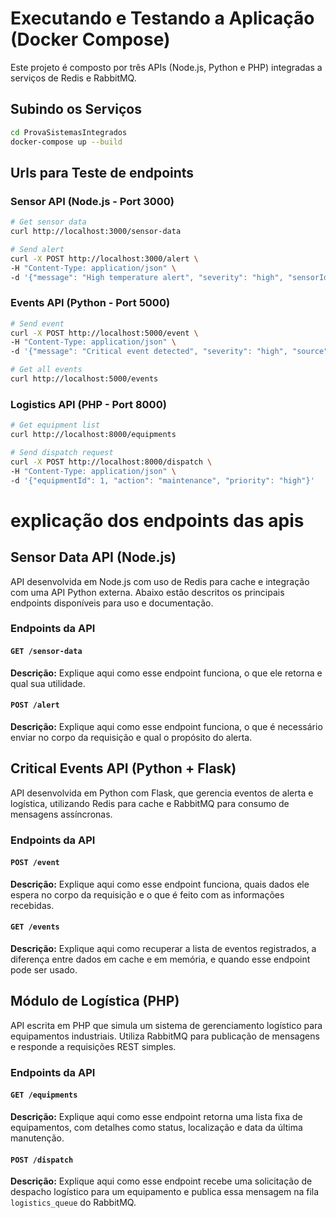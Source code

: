 # Executando e Testando a Aplicação (Docker Compose)

Este projeto é composto por três APIs (Node.js, Python e PHP) integradas a serviços de Redis e RabbitMQ.

## Subindo os Serviços

```bash
cd ProvaSistemasIntegrados
docker-compose up --build
```

## Urls para Teste de endpoints 

### Sensor API (Node.js - Port 3000)

```bash
# Get sensor data
curl http://localhost:3000/sensor-data

# Send alert
curl -X POST http://localhost:3000/alert \
-H "Content-Type: application/json" \
-d '{"message": "High temperature alert", "severity": "high", "sensorId": "SENSOR_1"}'
```

### Events API (Python - Port 5000)

```bash
# Send event
curl -X POST http://localhost:5000/event \
-H "Content-Type: application/json" \
-d '{"message": "Critical event detected", "severity": "high", "source": "test"}'

# Get all events
curl http://localhost:5000/events
```

### Logistics API (PHP - Port 8000)

```bash
# Get equipment list
curl http://localhost:8000/equipments

# Send dispatch request
curl -X POST http://localhost:8000/dispatch \
-H "Content-Type: application/json" \
-d '{"equipmentId": 1, "action": "maintenance", "priority": "high"}'
```

# explicação dos endpoints das apis

## Sensor Data API (Node.js)

API desenvolvida em Node.js com uso de Redis para cache e integração com uma API Python externa. Abaixo estão descritos os principais endpoints disponíveis para uso e documentação.

### Endpoints da API

#### `GET /sensor-data`

**Descrição:**
Explique aqui como esse endpoint funciona, o que ele retorna e qual sua utilidade.

#### `POST /alert`

**Descrição:**
Explique aqui como esse endpoint funciona, o que é necessário enviar no corpo da requisição e qual o propósito do alerta.


## Critical Events API (Python + Flask)

API desenvolvida em Python com Flask, que gerencia eventos de alerta e logística, utilizando Redis para cache e RabbitMQ para consumo de mensagens assíncronas.

### Endpoints da API

#### `POST /event`

**Descrição:**
Explique aqui como esse endpoint funciona, quais dados ele espera no corpo da requisição e o que é feito com as informações recebidas.

#### `GET /events`

**Descrição:**
Explique aqui como recuperar a lista de eventos registrados, a diferença entre dados em cache e em memória, e quando esse endpoint pode ser usado.


## Módulo de Logística (PHP)

API escrita em PHP que simula um sistema de gerenciamento logístico para equipamentos industriais. Utiliza RabbitMQ para publicação de mensagens e responde a requisições REST simples.

### Endpoints da API

#### `GET /equipments`

**Descrição:**
Explique aqui como esse endpoint retorna uma lista fixa de equipamentos, com detalhes como status, localização e data da última manutenção.

#### `POST /dispatch`

**Descrição:**
Explique aqui como esse endpoint recebe uma solicitação de despacho logístico para um equipamento e publica essa mensagem na fila `logistics_queue` do RabbitMQ.